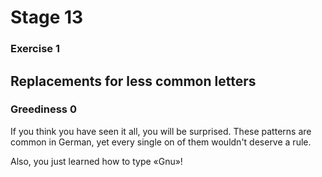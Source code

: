 # Stage 13

### Exercise 1

## Replacements for less common letters

### Greediness 0

If you think you have seen it all, you will be surprised.
These patterns are common in German, yet every single on of them wouldn't deserve a rule.

<!--separator-->

Also, you just learned how to type «Gnu»!
